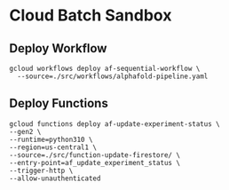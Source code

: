 # Cloud Batch Sandbox

## Deploy Workflow

```
gcloud workflows deploy af-sequential-workflow \
  --source=./src/workflows/alphafold-pipeline.yaml
```

## Deploy Functions

```
gcloud functions deploy af-update-experiment-status \
--gen2 \
--runtime=python310 \
--region=us-central1 \
--source=./src/function-update-firestore/ \
--entry-point=af_update_experiment_status \
--trigger-http \
--allow-unauthenticated
```
